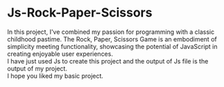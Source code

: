 # Js-Rock-Paper-Scissors
In this project, I've combined my passion for programming with a classic childhood pastime. The Rock, Paper, Scissors Game is an embodiment of simplicity meeting functionality, showcasing the potential of JavaScript in creating enjoyable user experiences. 
<br>
I have just used Js to create this project and the output of Js file is the output of my project.
<br>
I hope you liked my basic project.
